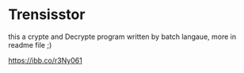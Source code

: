 # Trensisstor
this a crypte and Decrypte program written by batch langaue, more in readme file ;)

https://ibb.co/r3Ny061
